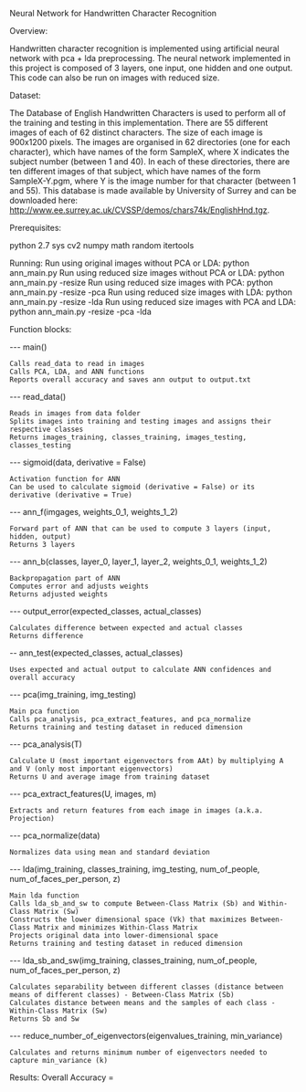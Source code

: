 Neural Network for Handwritten Character Recognition

Overview:

Handwritten character recognition is implemented using artificial neural network with pca + lda preprocessing. The neural network implemented in this project is composed of 3 layers, one input, one hidden and one output. This code can also be run on images with reduced size.

Dataset:

The Database of English Handwritten Characters is used to perform all of the training and testing in this implementation. There are 55 different images of each of 62 distinct characters. The size of each image is 900x1200 pixels. The images are organised in 62 directories (one for each character), which have names of the form SampleX, where X indicates the subject number (between 1 and 40). In each of these directories, there are ten different images of that subject, which have names of the form SampleX-Y.pgm, where Y is the image number for that character (between 1 and 55). This database is made available by University of Surrey and can be downloaded here: http://www.ee.surrey.ac.uk/CVSSP/demos/chars74k/EnglishHnd.tgz.

Prerequisites:

python 2.7
sys
cv2
numpy
math
random
itertools

Running:
Run using original images without PCA or LDA: python ann_main.py
Run using reduced size images without PCA or LDA: python ann_main.py -resize
Run using reduced size images with PCA: python ann_main.py -resize -pca
Run using reduced size images with LDA: python ann_main.py -resize -lda
Run using reduced size images with PCA and LDA: python ann_main.py -resize -pca -lda

Function blocks:

--- main()

    Calls read_data to read in images
    Calls PCA, LDA, and ANN functions
    Reports overall accuracy and saves ann output to output.txt 

--- read_data()

    Reads in images from data folder
    Splits images into training and testing images and assigns their respective classes
    Returns images_training, classes_training, images_testing, classes_testing

--- sigmoid(data, derivative = False)

    Activation function for ANN
    Can be used to calculate sigmoid (derivative = False) or its derivative (derivative = True)
 
--- ann_f(imgages, weights_0_1, weights_1_2)

    Forward part of ANN that can be used to compute 3 layers (input, hidden, output)
    Returns 3 layers

--- ann_b(classes, layer_0, layer_1, layer_2, weights_0_1, weights_1_2)

    Backpropagation part of ANN
    Computes error and adjusts weights
    Returns adjusted weights

--- output_error(expected_classes, actual_classes)

    Calculates difference between expected and actual classes
    Returns difference

-- ann_test(expected_classes, actual_classes)

    Uses expected and actual output to calculate ANN confidences and overall accuracy

--- pca(img_training, img_testing)

    Main pca function
	Calls pca_analysis, pca_extract_features, and pca_normalize
    Returns training and testing dataset in reduced dimension

--- pca_analysis(T)

    Calculate U (most important eigenvectors from AAt) by multiplying A and V (only most important eigenvectors)
    Returns U and average image from training dataset

--- pca_extract_features(U, images, m)

    Extracts and return features from each image in images (a.k.a. Projection)

--- pca_normalize(data)

    Normalizes data using mean and standard deviation

--- lda(img_training, classes_training, img_testing, num_of_people, num_of_faces_per_person, z)

    Main lda function
	Calls lda_sb_and_sw to compute Between-Class Matrix (Sb) and Within-Class Matrix (Sw)
	Constructs the lower dimensional space (Vk) that maximizes Between-Class Matrix and minimizes Within-Class Matrix
	Projects original data into lower-dimensional space
    Returns training and testing dataset in reduced dimension

--- lda_sb_and_sw(img_training, classes_training, num_of_people, num_of_faces_per_person, z)

    Calculates separability between different classes (distance between means of different classes) - Between-Class Matrix (Sb)
	Calculates distance between means and the samples of each class - Within-Class Matrix (Sw)
    Returns Sb and Sw

--- reduce_number_of_eigenvectors(eigenvalues_training, min_variance)

    Calculates and returns minimum number of eigenvectors needed to capture min_variance (k)

Results:
	Overall Accuracy = 